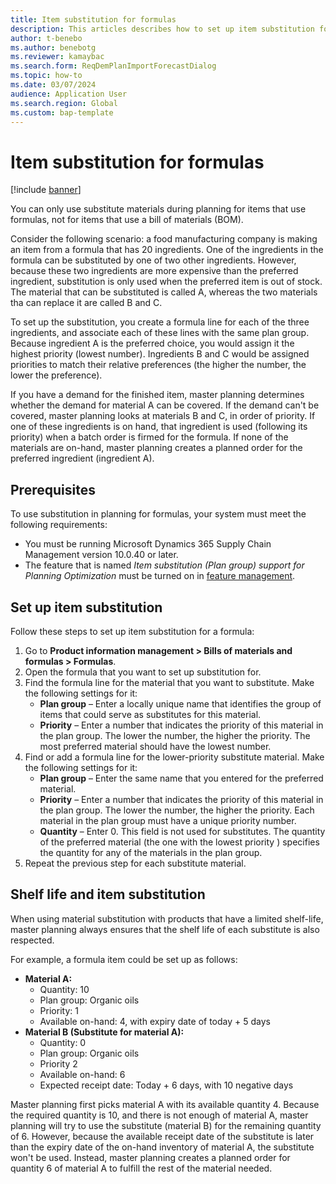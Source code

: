 ```yaml
---
title: Item substitution for formulas
description: This articles describes how to set up item substitution for formulas in master planning.
author: t-benebo
ms.author: benebotg
ms.reviewer: kamaybac
ms.search.form: ReqDemPlanImportForecastDialog
ms.topic: how-to
ms.date: 03/07/2024
audience: Application User
ms.search.region: Global
ms.custom: bap-template
---
```


# Item substitution for formulas

[!include [banner](../includes/banner.md)]

You can only use substitute materials during planning for items that use formulas, not for items that use a bill of materials (BOM).

Consider the following scenario: a food manufacturing company is making an item from a formula that has 20 ingredients. One of the ingredients in the formula can be substituted by one of two other ingredients. However, because these two ingredients are more expensive than the preferred ingredient, substitution is only used when the preferred item is out of stock. The material that can be substituted is called A, whereas the two materials tha can replace it are called B and C.

To set up the substitution, you create a formula line for each of the three ingredients, and associate each of these lines with the same plan group. Because ingredient A is the preferred choice, you would assign it the highest priority (lowest number). Ingredients B and C would be assigned priorities to match their relative preferences (the higher the number, the lower the preference).

If you have a demand for the finished item, master planning determines whether the demand for material A can be covered. If the demand can't be covered, master planning looks at materials B and C, in order of priority. If one of these ingredients is on hand, that ingredient is used (following its priority) when a batch order is firmed for the formula. If none of the materials are on-hand, master planning creates a planned order for the preferred ingredient (ingredient A).

## Prerequisites

To use substitution in planning for formulas, your system must meet the following requirements:

- You must be running Microsoft Dynamics 365 Supply Chain Management version 10.0.40 or later.
- The feature that is named *Item substitution (Plan group) support for Planning Optimization* must be turned on in [feature management](../../fin-ops-core/fin-ops/get-started/feature-management/feature-management-overview.md).

## Set up item substitution

<!-- KFM: Instructions needed. Here is my guess, please review! -->
Follow these steps to set up item substitution for a formula:

1. Go to **Product information management \> Bills of materials and formulas \> Formulas**.
1. Open the formula that you want to set up substitution for.
1. Find the formula line for the material that you want to substitute. Make the following settings for it:
    - **Plan group** – Enter a locally unique name that identifies the group of items that could serve as substitutes for this material.
    - **Priority** – Enter a number that indicates the priority of this material in the plan group. The lower the number, the higher the priority. The most preferred material should have the lowest number. <!--KFM: *Must* it be zero for the preferred material? Or does whatever one is lowest count as the preferred material (which establishes the qty). Or maybe we should recommend using zero either way?  -->
1. Find or add a formula line for the lower-priority substitute material. Make the following settings for it:
    - **Plan group** – Enter the same name that you entered for the preferred material.
    - **Priority** – Enter a number that indicates the priority of this material in the plan group. The lower the number, the higher the priority. Each material in the plan group must have a unique priority number.
    - **Quantity** – Enter 0. This field is not used for substitutes. The quantity of the preferred material (the one with the lowest priority <!--KFM: Or zero priority? -->) specifies the quantity for any of the materials in the plan group.
1. Repeat the previous step for each substitute material.

## Shelf life and item substitution

When using material substitution with products that have a limited shelf-life, master planning always ensures that the shelf life of each substitute is also respected.

For example, a formula item could be set up as follows:

- **Material A:**
    - Quantity: 10
    - Plan group: Organic oils
    - Priority: 1
    - Available on-hand: 4, with expiry date of today + 5 days
- **Material B (Substitute for material A):**
    - Quantity: 0
    - Plan group: Organic oils
    - Priority 2
    - Available on-hand: 6
    - Expected receipt date: Today + 6 days, with 10 negative days

Master planning first picks material A with its available quantity 4. Because the required quantity is 10, and there is not enough of material A, master planning will try to use the substitute (material B) for the remaining quantity of 6. However, because the available receipt date of the substitute is later than the expiry date of the on-hand inventory of material A, the substitute won't be used. Instead, master planning creates a planned order for quantity 6 of material A to fulfill the rest of the material needed. <!--KFM: Don't we need to know the expected receipt date of material A in order to know whether we need to order 6 or 10 of them? Does Item B have no expiry date? How are the negative days relevant? -->
